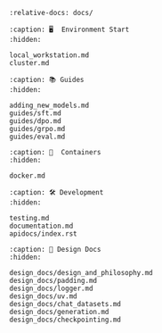 ```{include} ../README.md
:relative-docs: docs/
```

```{toctree}
:caption: 🖥️  Environment Start
:hidden:

local_workstation.md
cluster.md

```

```{toctree}
:caption: 📚 Guides
:hidden:

adding_new_models.md
guides/sft.md
guides/dpo.md
guides/grpo.md
guides/eval.md
```

```{toctree}
:caption: 🐳  Containers
:hidden:

docker.md
```

```{toctree}
:caption: 🛠️ Development
:hidden:

testing.md
documentation.md
apidocs/index.rst
```

```{toctree}
:caption: 📐 Design Docs
:hidden:

design_docs/design_and_philosophy.md
design_docs/padding.md
design_docs/logger.md
design_docs/uv.md
design_docs/chat_datasets.md
design_docs/generation.md
design_docs/checkpointing.md
```

